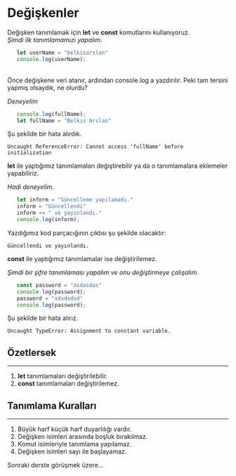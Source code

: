 # Değişkenler
Değişken tanımlamak için **let** ve **const** komutlarını kullanıyoruz.
<br>
*Şimdi ilk tanımlamamızı yapalım.*
```javascript
   let userName = "belkisarslan"
   console.log(userName);
```
<br>
Önce değişkene veri atanır, ardından console.log a yazdırılır. Peki tam tersini yapmış olsaydık, ne olurdu?
<br>

*Deneyelim*

```javascript
   console.log(fullName);
   let fullName = "Belkıs Arslan"
```
Şu şekilde bir hata alırdık.

```
Uncaught ReferenceError: Cannot access 'fullName' before initialization
```
**let** ile yaptığımız tanımlamaları değiştirebilir ya da o tanımlamalara eklemeler yapabiliriz.

*Hadi deneyelim.*

```javascript
   let inform = "Güncelleme yapılamadı."
   inform = "Güncellendi"
   inform += " ve yayınlandı."
   console.log(inform);
```
Yazdığımız kod parçacığının çıktısı şu şekilde olacaktır:
```
Güncellendi ve yayınlandı.
```
**const** ile yaptığımız tanımlamalar ise değiştirilemez.

*Şimdi bir şifre tanımlaması yapalım ve onu değiştirmeye çalışalım.*

```javascript
   const password = "asdasdas"
   console.log(password);
   password = "xdxdxdxd"
   console.log(password);
```
Şu şekilde bir hata alırız.

```
Uncaught TypeError: Assignment to constant variable.
```
## Özetlersek
--------------
1. **let** tanımlamaları değiştirilebilir.
2. **const** tanımlamaları değiştirilemez.

## Tanımlama Kuralları
----------------------
1. Büyük harf küçük harf duyarlılığı vardır.
2. Değişken isimleri arasında boşluk bırakılmaz.
3. Komut isimleriyle tanımlama yapılamaz.
4. Değişken isimleri sayı ile başlayamaz.

Sonraki derste görüşmek üzere...
